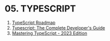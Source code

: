 # 05. TYPESCRIPT

1. [TypeScript Roadmap](https://roadmap.sh/typescript)
2. [Typescript: The Complete Developer's Guide](https://www.udemy.com/course/typescript-the-complete-developers-guide/)
3. [Mastering TypeScript - 2023 Edition](https://www.udemy.com/course/learn-typescript/)
